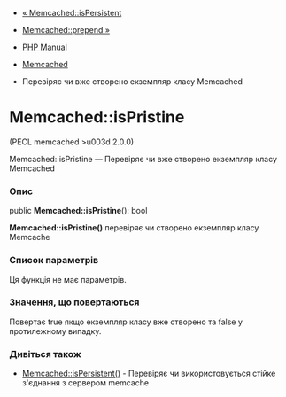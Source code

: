 - [« Memcached::isPersistent](memcached.ispersistent.md)
- [Memcached::prepend »](memcached.prepend.md)

- [PHP Manual](index.md)
- [Memcached](class.memcached.md)
- Перевіряє чи вже створено екземпляр класу Memcached

# Memcached::isPristine

(PECL memcached \>u003d 2.0.0)

Memcached::isPristine — Перевіряє чи вже створено екземпляр класу
Memcached

### Опис

public **Memcached::isPristine**(): bool

**Memcached::isPristine()** перевіряє чи створено екземпляр класу
Memcache

### Список параметрів

Ця функція не має параметрів.

### Значення, що повертаються

Повертає true якщо екземпляр класу вже створено та false у протилежному
випадку.

### Дивіться також

- [Memcached::isPersistent()](memcached.ispersistent.md) - Перевіряє
чи використовується стійке з'єднання з сервером memcache
